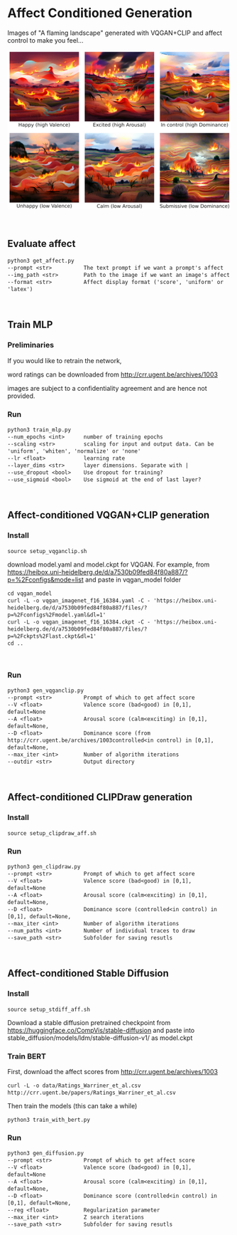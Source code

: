 # Affect Conditioned Generation


Images of "A flaming landscape"  generated with VQGAN+CLIP and affect control to make you feel...

![teaser](public_data/teaser.png)

<br>

## Evaluate affect

```
python3 get_affect.py
--prompt <str>          The text prompt if we want a prompt's affect
--img_path <str>        Path to the image if we want an image's affect
--format <str>          Affect display format ('score', 'uniform' or 'latex')
```
<br>

## Train MLP

### Preliminaries

If you would like to retrain the network,

word ratings can be downloaded from http://crr.ugent.be/archives/1003

images are subject to a confidentiality agreement and are hence not provided.


### Run
```
python3 train_mlp.py
--num_epochs <int>      number of training epochs
--scaling <str>         scaling for input and output data. Can be 'uniform', 'whiten', 'normalize' or 'none'
--lr <float>            learning rate
--layer_dims <str>      layer dimensions. Separate with |
--use_dropout <bool>    Use dropout for training?
--use_sigmoid <bool>    Use sigmoid at the end of last layer?
```
<br>

## Affect-conditioned VQGAN+CLIP generation

### Install

```
source setup_vqganclip.sh
```
download model.yaml and model.ckpt for VQGAN. For example, from
https://heibox.uni-heidelberg.de/d/a7530b09fed84f80a887/?p=%2Fconfigs&mode=list
and paste in vqgan_model folder
```
cd vqgan_model
curl -L -o vqgan_imagenet_f16_16384.yaml -C - 'https://heibox.uni-heidelberg.de/d/a7530b09fed84f80a887/files/?p=%2Fconfigs%2Fmodel.yaml&dl=1' 
curl -L -o vqgan_imagenet_f16_16384.ckpt -C - 'https://heibox.uni-heidelberg.de/d/a7530b09fed84f80a887/files/?p=%2Fckpts%2Flast.ckpt&dl=1'
cd ..
```
<br>

### Run
```
python3 gen_vqganclip.py
--prompt <str>          Prompt of which to get affect score
--V <float>             Valence score (bad<good) in [0,1], default=None
--A <float>             Arousal score (calm<exciting) in [0,1], default=None,
--D <float>             Dominance score (from http://crr.ugent.be/archives/1003controlled<in control) in [0,1], default=None,
--max_iter <int>        Number of algorithm iterations
--outdir <str>          Output directory
```
<br>

## Affect-conditioned CLIPDraw generation

### Install
```
source setup_clipdraw_aff.sh
```

### Run
```
python3 gen_clipdraw.py
--prompt <str>          Prompt of which to get affect score
--V <float>             Valence score (bad<good) in [0,1], default=None
--A <float>             Arousal score (calm<exciting) in [0,1], default=None,
--D <float>             Dominance score (controlled<in control) in [0,1], default=None,
--max_iter <int>        Number of algorithm iterations
--num_paths <int>       Number of individual traces to draw
--save_path <str>       Subfolder for saving resutls
```

<br>

## Affect-conditioned Stable Diffusion

### Install
```
source setup_stdiff_aff.sh
```
Download a stable diffusion pretrained checkpoint from https://huggingface.co/CompVis/stable-diffusion
and paste into stable_diffusion/models/ldm/stable-diffusion-v1/ as model.ckpt


### Train BERT

First, download the affect scores from http://crr.ugent.be/archives/1003
```
curl -L -o data/Ratings_Warriner_et_al.csv http://crr.ugent.be/papers/Ratings_Warriner_et_al.csv
```

Then train the models (this can take a while)
```
python3 train_with_bert.py
```

### Run
```
python3 gen_diffusion.py
--prompt <str>          Prompt of which to get affect score
--V <float>             Valence score (bad<good) in [0,1], default=None
--A <float>             Arousal score (calm<exciting) in [0,1], default=None,
--D <float>             Dominance score (controlled<in control) in [0,1], default=None,
--reg <float>           Regularization parameter
--max_iter <int>        Z search iterations
--save_path <str>       Subfolder for saving resutls
```